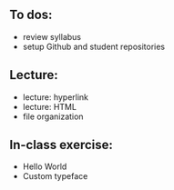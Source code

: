 

## To dos:
- review syllabus
- setup Github and student repositories

## Lecture:
- lecture: hyperlink
- lecture: HTML
- file organization

## In-class exercise:
- Hello World
- Custom typeface
